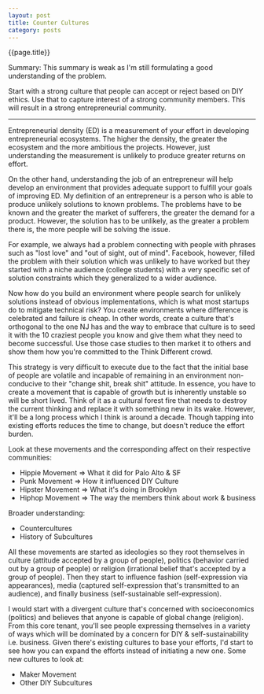 ```yaml
---
layout: post
title: Counter Cultures
category: posts
---
```

{{page.title}}  

Summary: 
This summary is weak as I'm still formulating a good understanding of the problem. 

Start with a strong culture that people can accept or reject based on DIY ethics. Use that to capture interest of a strong community members. This will result in a strong entrepreneurial community. 

----

Entrepreneurial density (ED) is a measurement of your effort in developing entrepreneurial ecosystems. The higher the density, the greater the ecosystem and the more ambitious the projects. However, just understanding the measurement is unlikely to produce greater returns on effort. 

On the other hand, understanding the job of an entrepreneur will help develop an environment that provides adequate support to fulfill your goals of improving ED. My definition of an entrepreneur is a person who is able to produce unlikely solutions to known problems. The problems have to be known and the greater the market of sufferers, the greater the demand for a product. However, the solution has to be unlikely, as the greater a problem there is, the more people will be solving the issue. 

For example, we always had a problem connecting with people with phrases such as "lost love" and "out of sight, out of mind". Facebook, however, filled the problem with their solution which was unlikely to have worked but they started with a niche audience (college students) with a very specific set of solution constraints which they generalized to a wider audience.  

Now how do you build an environment where people search for unlikely solutions instead of obvious implementations, which is what most startups do to mitigate technical risk? You create environments where difference is celebrated and failure is cheap. In other words, create a culture that's orthogonal to the one NJ has and the way to embrace that culture is to seed it with the 10 craziest people you know and give them what they need to become successful. Use those case studies to then market it to others and show them how you're committed to the Think Different crowd. 

This strategy is very difficult to execute due to the fact that the initial base of people are volatile and incapable of remaining in an environment non-conducive to their "change shit, break shit" attitude. In essence, you have to create a movement that is capable of growth but is inherently unstable so will be short lived. Think of it as a cultural forest fire that needs to destroy the current thinking and replace it with something new in its wake. However, it'll be a long process which I think is around a decade. Though tapping into existing efforts reduces the time to change, but doesn't reduce the effort burden. 

Look at these movements and the corresponding affect on their respective communities: 
+ Hippie Movement => What it did for Palo Alto & SF
+ Punk Movement => How it influenced DIY Culture 
+ Hipster Movement => What it's doing in Brooklyn 
+ Hiphop Movement  => The way the members think about work & business

Broader understanding:
+ Countercultures
+ History of Subcultures

All these movements are started as ideologies so they root themselves in culture (attitude accepted by a group of people), politics (behavior carried out by a group of people) or religion (irrational belief that's accepted by a group of people). Then they start to influence fashion (self-expression via appearances), media (captured self-expression that's transmitted to an audience), and finally business (self-sustainable self-expression). 

I would start with a divergent culture that's concerned with socioeconomics (politics) and believes that anyone is capable of global change (religion). From this core tenant, you'll see people expressing themselves in a variety of ways which will be dominated by a concern for DIY & self-sustainability i.e. business. Given there's existing cultures to base your efforts, I'd start to see how you can expand the efforts instead of initiating a new one. Some new cultures to look at:
+ Maker Movement
+ Other DIY Subcultures
